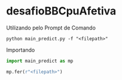 # desafioBBCpuAfetiva




Utilizando pelo Prompt de Comando
```
python main_predict.py -f "<filepath>"
```


Importando
```python
import main_predict as mp

mp.fer(r"<filepath>")
```



